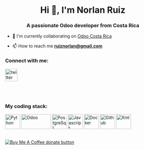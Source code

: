 <h1 align="center">Hi 👋, I'm Norlan Ruiz</h1>
<h3 align="center">A passionate Odoo developer from Costa Rica</h3>


- 🌱 I'm currently collaborating on [Odoo Costa Rica](https://github.com/odoocr)

- 📫 How to reach me **ruiznorlan@gmail.com**



<h3 align="left">Connect with me:</h3>
<p align="left">
    <a href="https://twitter.com/ruiznorlan" target="blank">
        <img align="center" src="https://raw.githubusercontent.com/rahuldkjain/github-profile-readme-generator/master/src/images/icons/Social/twitter.svg" alt="twitter" height="40" width="40" />
    </a>
</p>

</br>
</br>

<h3>My coding stack: </h3>
<p>
    <img alt="Python" src="https://img.icons8.com/color/48/000000/python.png" height="48" width="48"/>
    <img alt="Odoo" src="https://odoocdn.com/openerp_website/static/src/img/assets/png/odoo_community_member_rgb.png" height="48" width="96"/>
    <img alt="PostgreSql" src="https://img.icons8.com/color/48/000000/postgreesql.png" height="48" width="48"/>
    <img alt="Javascript" src="https://img.icons8.com/color/50/000000/javascript.png" height="48" width="48"/>
    <img alt="Docker" src="https://img.icons8.com/fluency/48/000000/docker.png" height="48" width="48"/>
    <img alt="Github" src="https://img.icons8.com/ios-glyphs/48/000000/github.png" height="48" width="48"/>
    <img alt="Xml" src="https://img.icons8.com/external-fauzidea-flat-fauzidea/48/000000/external-xml-file-file-extension-fauzidea-flat-fauzidea.png" height="48" width="48"/>
</p>

<br/>

<span class="badge-buymeacoffee">
<a href="https://ko-fi.com/ruiznorlan" title="Donate to this project using Buy Me A Coffee"><img src="https://img.shields.io/badge/buy%20me%20a%20coffee-donate-yellow.svg" alt="Buy Me A Coffee donate button" /></a>
</span>

